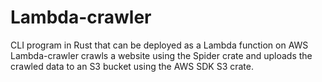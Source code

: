 # Lambda-crawler
CLI program in Rust that can be deployed as a Lambda function on AWS
Lambda-crawler crawls a website using the Spider crate and uploads the crawled data to an S3 bucket using the AWS SDK S3 crate.